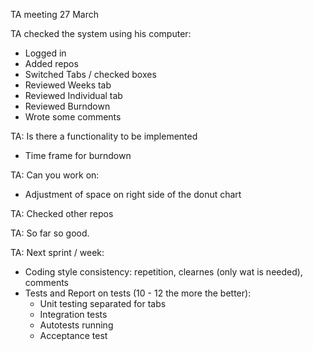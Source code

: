 TA meeting 27 March

TA checked the system using his computer:
  - Logged in
  - Added repos
  - Switched Tabs / checked boxes
  - Reviewed Weeks tab
  - Reviewed Individual tab
  - Reviewed Burndown
  - Wrote some comments

TA: Is there a functionality to be implemented
  - Time frame for burndown

TA: Can you work on:
  - Adjustment of space on right side of the donut chart

TA: Checked other repos

TA: So far so good.


TA: Next sprint / week:
  - Coding style consistency: repetition, clearnes (only wat is needed), comments
  - Tests and Report on tests (10 - 12 the more the better):
    - Unit testing separated for tabs
    - Integration tests
    - Autotests running
    - Acceptance test
